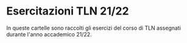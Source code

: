 # Esercitazioni TLN 21/22

In queste cartelle sono raccolti gli esercizi del corso di TLN assegnati durante l'anno accademico 21/22.
